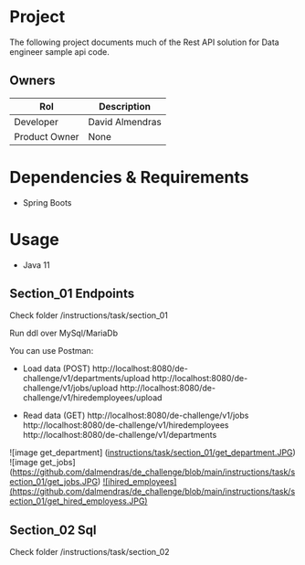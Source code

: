 # Project

The following project documents much of the Rest API solution for Data engineer sample api code.

## Owners

| Rol               |  Description           |
|---                |---                     |
| Developer         |  David Almendras       |
| Product Owner     |  None                  |

# Dependencies & Requirements

- Spring Boots

# Usage

- Java 11

## Section_01 Endpoints

Check folder /instructions/task/section_01

Run ddl over MySql/MariaDb

You can use Postman:

- Load data (POST)
  http://localhost:8080/de-challenge/v1/departments/upload
  http://localhost:8080/de-challenge/v1/jobs/upload
  http://localhost:8080/de-challenge/v1/hiredemployees/upload

- Read data (GET)
  http://localhost:8080/de-challenge/v1/jobs
  http://localhost:8080/de-challenge/v1/hiredemployees
  http://localhost:8080/de-challenge/v1/departments

![image get_department] ([instructions/task/section_01/get_department.JPG](https://github.com/dalmendras/de_challenge/blob/main/instructions/task/section_01/get_department.JPG))
![image get_jobs] (https://github.com/dalmendras/de_challenge/blob/main/instructions/task/section_01/get_jobs.JPG)
[![ihired_employees] (https://github.com/dalmendras/de_challenge/blob/main/instructions/task/section_01/get_hired_employess.JPG)](https://github.com/dalmendras/de_challenge/blob/main/instructions/task/section_01/get_hired_employess.JPG)


## Section_02 Sql

Check folder /instructions/task/section_02


